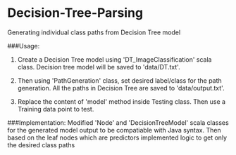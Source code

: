 # Decision-Tree-Parsing
Generating individual class paths from Decision Tree model

###Usage:
1. Create a Decision Tree model using 'DT_ImageClassification' scala class. Decision tree model will be saved to 'data/DT.txt'.

2. Then using 'PathGeneration' class, set desired label/class for the path generation. All the paths in Decision Tree are saved to 'data/output.txt'.

3. Replace the content of 'model' method inside Testing class. Then use a Training data point to test.


###Implementation:
Modified 'Node' and 'DecisionTreeModel' scala classes for the generated model output to be compatiable with Java syntax. Then based on the leaf nodes which are predictors implemented logic to get only the desired class paths
